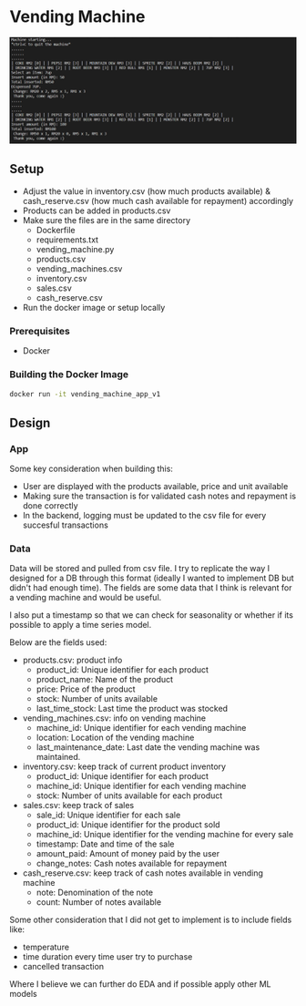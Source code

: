 # Vending Machine 
![sample](/sample_run.PNG)
## Setup

- Adjust the value in inventory.csv (how much products available) & cash_reserve.csv (how much cash available for repayment) accordingly
- Products can be added in products.csv
- Make sure the files are in the same directory
  - Dockerfile
  - requirements.txt
  - vending_machine.py
  - products.csv
  - vending_machines.csv
  - inventory.csv
  - sales.csv
  - cash_reserve.csv
- Run the docker image or setup locally

### Prerequisites
- Docker

### Building the Docker Image
```bash
docker run -it vending_machine_app_v1
```

## Design
### App
Some key consideration when building this:
- User are displayed with the products available, price and unit available
- Making sure the transaction is for validated cash notes and repayment is done correctly
- In the backend, logging must be updated to the csv file for every succesful transactions


### Data
Data will be stored and pulled from csv file. I try to replicate the way I designed for a DB through this format (ideally I wanted to implement DB but didn't had enough time). 
The fields are some data that I think is relevant for a vending machine and would be useful.

  I also put a timestamp so that we can check for seasonality or whether if its possible to apply a time series model.

Below are the fields used:
* products.csv: product info
  * product_id: Unique identifier for each product
  * product_name: Name of the product
  * price: Price of the product
  * stock: Number of units available
  * last_time_stock: Last time the product was stocked
* vending_machines.csv: info on vending machine
  * machine_id: Unique identifier for each vending machine
  * location: Location of the vending machine
  * last_maintenance_date: Last date the vending machine was maintained.
* inventory.csv: keep track of current product inventory
  * product_id: Unique identifier for each product
  * machine_id: Unique identifier for each vending machine
  * stock: Number of units available for each product
* sales.csv: keep track of sales
  * sale_id: Unique identifier for each sale
  * product_id: Unique identifier for the product sold
  * machine_id: Unique identifier for the vending machine for every sale
  * timestamp: Date and time of the sale
  * amount_paid: Amount of money paid by the user
  * change_notes: Cash notes available for repayment
* cash_reserve.csv: keep track of cash notes available in vending machine
  * note: Denomination of the note
  * count: Number of notes available

Some other consideration that I did not get to implement is to include fields like:
- temperature
- time duration every time user try to purchase
- cancelled transaction

Where I believe we can further do EDA and if possible apply other ML models
